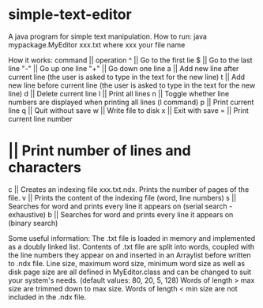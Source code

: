 # simple-text-editor
A java program for simple text manipulation.
How to run: java mypackage.MyEditor xxx.txt
where xxx your file name

How it works:
command || operation
^       || Go to the first lie
$       || Go to the last line
"-"       || Go up one line
"+"       || Go down one line
a       || Add new line after current line (the user is asked to type in the text for the new line)
t       || Add new line before current line (the user is asked to type in the text for the new line)
d       || Delete current line
l       || Print all lines
n       || Toggle whether line numbers are displayed when printing all lines (l command)
p       || Print current line
q       || Quit without save
w       || Write file to disk
x       || Exit with save
=       || Print current line number
#       || Print number of lines and characters
c       || Creates an indexing file xxx.txt.ndx. Prints the number of pages of the file.
v       || Prints the content of the indexing file (word, line numbers)
s       || Searches for word and prints every line it appears on (serial search - exhaustive)
b       || Searches for word and prints every line it appears on (binary search)

Some useful information:
The .txt file is loaded in memory and implemented as a doubly linked list.
Contents of .txt file are split into words, coupled with the line numbers they appear on and inserted in an Arraylist
before written to .ndx file.
Line size, maximum word size, minimum word size as well as disk page size are all defined in MyEditor.class and can be changed
to suit your system's needs. (default values: 80, 20, 5, 128)
Words of length > max size are trimmed down to max size.
Words of length < min size are not included in the .ndx file.


